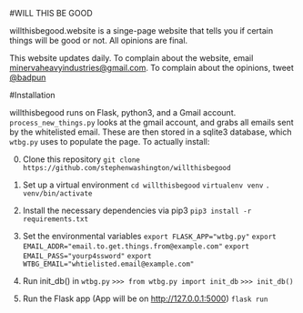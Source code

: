 #WILL THIS BE GOOD

willthisbegood.website is a singe-page website that tells you if certain things will be good or not. All opinions are final.

This website updates daily. To complain about the website, email minervaheavyindustries@gmail.com. To complain about the opinions, tweet [@badpun](https://twitter.com/badpun)

#Installation

willthisbegood runs on Flask, python3, and a Gmail account. `process_new_things.py` looks at the gmail account, and grabs all emails sent by the whitelisted email. These are then stored in a sqlite3 database, which `wtbg.py` uses to populate the page. To actually install:

0. Clone this repository
    `git clone https://github.com/stephenwashington/willthisbegood`

1. Set up a virtual environment
    `cd willthisbegood`
    `virtualenv venv`
    `. venv/bin/activate`

2. Install the necessary dependencies via pip3
    `pip3 install -r requirements.txt`

3. Set the environmental variables
    `export FLASK_APP="wtbg.py"`
    `export EMAIL_ADDR="email.to.get.things.from@example.com"`
    `export EMAIL_PASS="yourp4ssword"`
    `export WTBG_EMAIL="whtielisted.email@example.com"`

4. Run init_db() in `wtbg.py`
    `>>> from wtbg.py import init_db`
    `>>> init_db()`

5. Run the Flask app (App will be on http://127.0.0.1:5000)
    `flask run`
